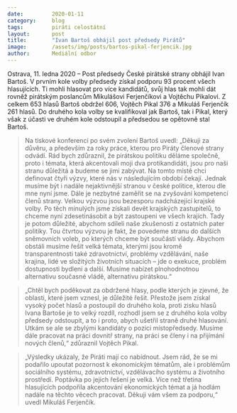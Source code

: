 ```yaml
---
date:         2020-01-11
category:     blog
tags:         piráti celostátní
layout:       post
title:        "Ivan Bartoš obhájil post předsedy Pirátů"
image:        /assets/img/posts/bartos-pikal-ferjencik.jpg
author:       Mediální odbor
---
```



Ostrava, 11. ledna 2020 – Post předsedy České pirátské strany obhájil Ivan Bartoš. V prvním kole volby předsedy získal podporu 93 procent všech hlasujících. Ti mohli hlasovat pro více kandidátů, svůj hlas tak mohli dát rovněž pirátským poslancům Mikulášovi Ferjenčíkovi a Vojtěchu Pikalovi. Z celkem 653 hlasů Bartoš obdržel 606, Vojtěch Pikal 376 a Mikuláš Ferjenčík 261 hlasů. Do druhého kola volby se kvalifikoval jak Bartoš, tak i Pikal, který však z účasti ve druhém kole odstoupil a předsedou se opětovně stal Bartoš.

 

> Na tiskové konferenci po svém zvolení Bartoš uvedl: „Děkuji za důvěru, a především za roky práce, kterou pro Piráty členové strany odvádí. Rád bych zdůraznil, že pirátskou politiku děláme společně, proto i témata, která akcentovali moji dva protikandidáti, jsou pro naši stranu důležitá a budeme se jimi zabývat. Na tomto místě chci definovat čtyři výzvy, které nás v následujícím období čekají. Jednak musíme být i nadále nejaktivnější stranou v české politice, kterou dle mne nyní jsme. Dále je nezbytné zaměřit se na zvyšování kompetencí členů strany. Velkou výzvou jsou bezesporu nadcházející krajské volby. Po těch minulých jsme získali devět krajských zastupitelů, to chceme nyní zdesetinásobit a být zastoupeni ve všech krajích. Tady je potom důležité, abychom sdíleli naše zkušenosti z ostatních pater politiky. Tou čtvrtou výzvou je fakt, že povedeme stranu do dalších sněmovních voleb, po kterých chceme být součástí vlády. Abychom obstáli musíme řešit velká témata, kterými jsou kromě transparentnosti také zdravotnictví, problémy vzdělávání, naše krajina, lidé ve složitých životních situacích – jde o exekuce, problém dostupnosti bydlení a další. Musíme nabízet plnohodnotnou alternativu současné vládě, alternativu pirátskou.“ 

 

> „Chtěl bych poděkovat za obdržené hlasy, podle kterých je zjevné, že oblasti, které jsem vznesl, je důležité řešit. Přestože jsem získal vysoký počet hlasů a postoupil do druhého kola, proti zisku hlasů Ivana Bartoše je to velký rozdíl, rozhodl jsem se z druhého kola volby předsedy odstoupit, a to i proto, abych ušetřil straně druhé hlasování. Utkám se ale se zbylými kandidáty o pozici místopředsedy. Musíme dále pracovat na práci dovnitř strany, na práci se členy i na přijímání nových členů,“ zdůraznil Vojtěch Pikal.

 

> „Výsledky ukázaly, že Piráti mají co nabídnout. Jsem rád, že se mi podařilo upoutat pozornost k ekonomickým tématům, ale i problémům sociálního systému, zdravotnictví, vzdělávacího systému a životního prostředí. Poptávka po jejich řešení je velká. Více než třetina hlasujících podpořila akcentování ekonomických témat a já hodlám nadále na těchto věcech pracovat. Děkuji vám všem za podporu,“ uvedl Mikuláš Ferjenčík.
